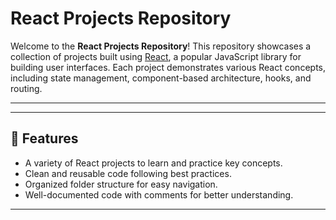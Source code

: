 # React Projects Repository

Welcome to the **React Projects Repository**! This repository showcases a collection of projects built using [React](https://reactjs.org/), a popular JavaScript library for building user interfaces. Each project demonstrates various React concepts, including state management, component-based architecture, hooks, and routing.

---
---

## 🚀 Features
- A variety of React projects to learn and practice key concepts.
- Clean and reusable code following best practices.
- Organized folder structure for easy navigation.
- Well-documented code with comments for better understanding.

---
